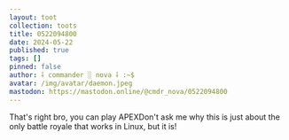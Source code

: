 ```yaml
---
layout: toot
collection: toots
title: 0522094800
date: 2024-05-22
published: true
tags: []
pinned: false
author: ⸸ commander ░ nova ⸸ :~$
avatar: /img/avatar/daemon.jpeg
mastodon: https://mastodon.online/@cmdr_nova/0522094800
---
```


That's right bro, you can play APEXDon't ask me why this is just about the only battle royale that works in Linux, but it is!
